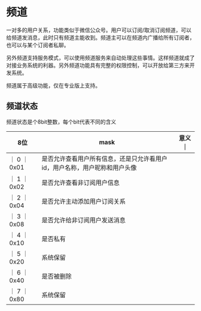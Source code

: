 # 频道
一对多的用户关系，功能类似于微信公众号。用户可以订阅/取消订阅频道，可以给频道发消息，此时只有频道主能收到。频道主可以在频道内广播给所有订阅者，也可以与某个订阅者私聊。

另外频道支持服务模式，可以使用频道服务来自动处理这些事情。这样频道就成了对接业务系统的利器。另外频道功能具有完整的权限控制，可以开放给第三方来开发系统。

频道属于高级功能，仅在专业版上支持。

## 频道状态
频道状态是个8bit整数，每个bit代表不同的含义

| 8位 | mask | 意义 ｜
| ------ | ------ | ------ |
｜ 0 ｜ 0x01 | 是否允许查看用户所有信息，还是只允许看用户id，用户名称，用户昵称和用户头像 |
｜ 1 ｜ 0x02 | 是否允许查看非订阅用户信息 |
｜ 2 ｜ 0x04 | 是否允许主动添加用户订阅关系 |
｜ 3 ｜ 0x08 | 是否允许给非订阅用户发送消息 |
｜ 4 ｜ 0x10 | 是否私有 |
｜ 5 ｜ 0x20 | 系统保留 |
｜ 6 ｜ 0x40 | 是否被删除 |
｜ 7 ｜ 0x80 | 系统保留 |

